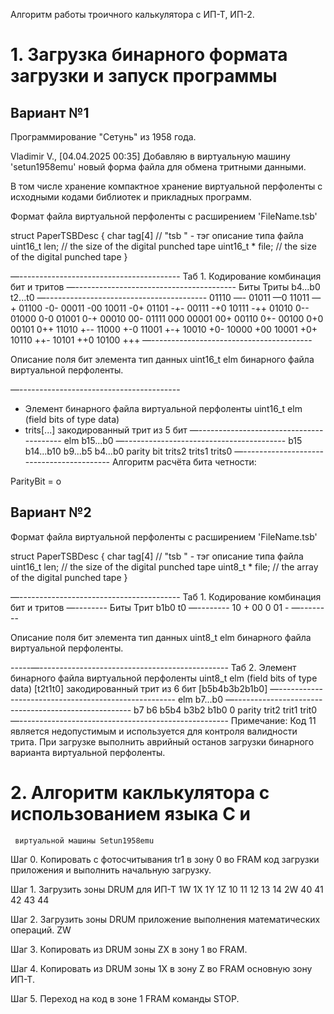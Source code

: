 Алгоритм работы троичного калькулятора с ИП-Т, ИП-2.


# 1. Загрузка бинарного формата загрузки и запуск программы


Вариант №1
----------

Программирование "Сетунь" из 1958 года.

Vladimir V., [04.04.2025 00:35]
Добавляю в виртуальную машину 'setun1958emu' новый форма файла для обмена тритными данными.

В том числе хранение компактное хранение виртуальной перфоленты с исходными кодами библиотек и прикладных программ.

Формат файла виртуальной перфоленты с расширением 'FileName.tsb'

 struct PaperTSBDesc {
 char tag[4] // "tsb " - тэг описание типа файла
 uint16_t len; // the size of the digital punched tape
 uint16_t * file; // the size of the digital punched tape
 }

 —----------------------------------------
 Таб 1. Кодирование комбинация бит и тритов
 —----------------------------------------
 Биты Триты
 b4...b0 t2...t0
 —----------------------------------------
 01110 —-
 01011 —0
 11011 —+
 01100 -0-
 00011 -00
 10011 -0+
 01101 -+-
 00111 -+0
 10111 -++
 01010 0--
 01000 0-0
 01001 0-+
 00010 00-
 01111 000
 00001 00+
 00110 0+-
 00100 0+0
 00101 0++
 11010 +--
 11000 +-0
 11001 +-+
 10010 +0-
 10000 +00
 10001 +0+
 10110 ++-
 10101 ++0
 10100 +++
 —----------------------------------------

 Описание поля бит элемента тип данных uint16_t elm
 бинарного файла виртуальной перфоленты.

 —----------------------------------------
 - Элемент бинарного файла виртуальной перфоленты uint16_t elm
 (field bits of type data)
 - trits[...] закодированный трит из 5 бит
 —----------------------------------------
 elm b15...b0
 —----------------------------------------
 b15 b14...b10 b9...b5 b4...b0
 parity bit trits2 trits1 trits0
 —-----------------------------------------
 Алгоритм расчёта бита четности:

 ParityBit = o


Вариант №2
----------

Формат файла виртуальной перфоленты с расширением 'FileName.tsb'

 struct PaperTSBDesc {
 char tag[4]     // "tsb " - тэг описание типа файла
 uint16_t len;   // the size of the digital punched tape
 uint8_t * file; // the array of the digital punched tape
 }

 —----------------------------------------
 Таб 1. Кодирование комбинация бит и тритов
 —--------
 Биты Трит
 b1b0  t0
 —--------
 10     +
 00     0
 01     -
 —--------

 Описание поля бит элемента тип данных uint8_t elm
 бинарного файла виртуальной перфоленты.

 -----—-----------------------------------------------
 Таб 2. Элемент бинарного файла виртуальной перфоленты
 uint8_t elm
 (field bits of type data)
 [t2t1t0] закодированный трит из 6 бит [b5b4b3b2b1b0]
 —----------------------------------------------------
 elm b7...b0
 —----------------------------------------------------
 b7  b6        b5b4   b3b2   b1b0
 0   parity    trit2  trit1  trit0
 —----------------------------------------------------
 Примечание:
 Код 11 является недопустимым и используется для контроля валидности трита.
 При загрузке выполнить аврийный останов загрузки бинарного варианта
 виртуальной перфоленты.


# 2. Алгоритм каклькулятора с использованием языка С и
     виртуальной машины Setun1958emu

Шаг 0. Копировать с фотосчитывания tr1 в зону 0 во FRAM код загрузки приложения
       и выполнить начальную загрузку.

Шаг 1. Загрузить зоны DRUM для ИП-Т
1W
1X
1Y
1Z
10
11
12
13
14
2W
40
41
42
43
44

Шаг 2. Загрузить зоны DRUM приложение выполнения математических операций.
ZW

Шаг 3. Копировать из DRUM зоны ZX в зону 1 во FRAM.

Шаг 4. Копировать из DRUM зоны 1X в зону Z во FRAM основную зону ИП-Т.

Шаг 5. Переход на код в зоне 1 FRAM команды STOP.
